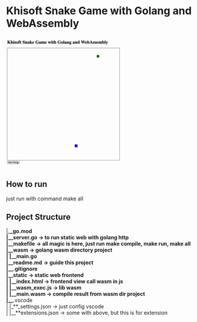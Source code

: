 # Khisoft Snake Game with Golang and WebAssembly

![Alt Text](demo.gif)

## How to run

just run with command make all

## Project Structure

|\_**\_go.mod  
|\_\_**server.go -> to run static web with golang http  
|\_**\_makefile -> all magic is here, just run make compile, make run, make all  
|\_\_**wasm -> golang wasm directory project  
| |\_**\_main.go  
|\_\_**readme.md -> guide this project  
|\_**\_.gitignore  
|\_\_**static -> static web frontend  
| |\_**\_index.html -> frontend view call wasm in js  
| |\_\_**wasm_exec.js -> lib wasm  
| |\_**\_main.wasm -> compile result from wasm dir project  
|\_\_**.vscode  
| |\_**\_settings.json -> just config vscode  
| |\_\_**extensions.json -> some with above, but this is for extension
